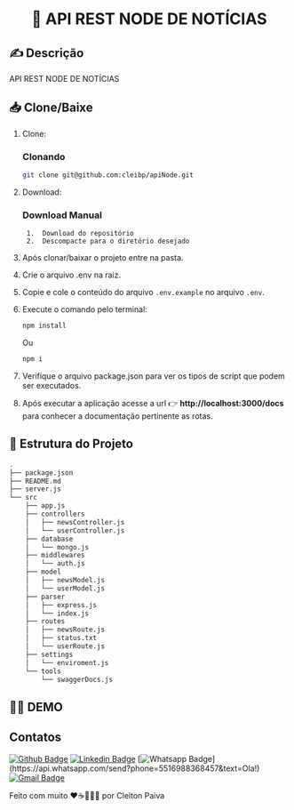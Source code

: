 <h1 align="center"> 🚀 API REST NODE DE NOTÍCIAS </h1>

## ✍️ Descrição
API REST NODE DE NOTÍCIAS

## 📥 Clone/Baixe

1. Clone:

    ### Clonando

    ```bash
    git clone git@github.com:cleibp/apiNode.git
    ```
1. Download:
    ### Download Manual

        1.  Download do repositório
        2.  Descompacte para o diretório desejado

1. Após clonar/baixar o projeto entre na pasta.

1. Crie o arquivo .env na raiz.

1. Copie e cole o conteúdo do arquivo `.env.example` no arquivo `.env`.

1. Execute o comando pelo terminal:
    ```bash
    npm install
    ```
    Ou
    ```bash
    npm i
    ```

1. Verifique o arquivo package.json para ver os tipos de script que podem ser executados.

1. Após executar a aplicação acesse a url 👉 **http://localhost:3000/docs** para conhecer a documentação pertinente as rotas.


## 🚧 Estrutura do Projeto

```sh
.
├── package.json
├── README.md
├── server.js
└── src
    ├── app.js
    ├── controllers
    │   ├── newsController.js
    │   └── userController.js
    ├── database
    │   └── mongo.js
    ├── middlewares
    │   └── auth.js
    ├── model
    │   ├── newsModel.js
    │   └── userModel.js
    ├── parser
    │   ├── express.js
    │   └── index.js
    ├── routes
    │   ├── newsRoute.js
    │   ├── status.txt
    │   └── userRoute.js
    ├── settings
    │   └── enviroment.js
    └── tools
        └── swaggerDocs.js
```

## 👋🏽 DEMO



## Contatos

[![Github Badge](https://img.shields.io/badge/-Github-000?style=flat-square&logo=Github&logoColor=white&link=https://github.com/cleibp)](https://github.com/cleibp)
[![Linkedin Badge](https://img.shields.io/badge/-LinkedIn-blue?style=flat-square&logo=Linkedin&logoColor=white&link=https://www.linkedin.com/in/cleitonpaiva/)](https://www.linkedin.com/in/cleitonpaiva/)
[![Whatsapp Badge](https://img.shields.io/badge/-Whatsapp-4CA143?style=flat-square&labelColor=4CA143&logo=whatsapp&logoColor=white&link=https://api.whatsapp.com/send?phone=5516988368457&text=Ola!)](https://api.whatsapp.com/send?phone=5516988368457&text=Ola!)
[![Gmail Badge](https://img.shields.io/badge/-Gmail-c14438?style=flat-square&logo=Gmail&logoColor=white&link=mailto:cleibp@gmail.com)](mailto:cleibp@gmail.com)

Feito com muito ❤️☕👨🏻‍💻 por Cleiton Paiva



